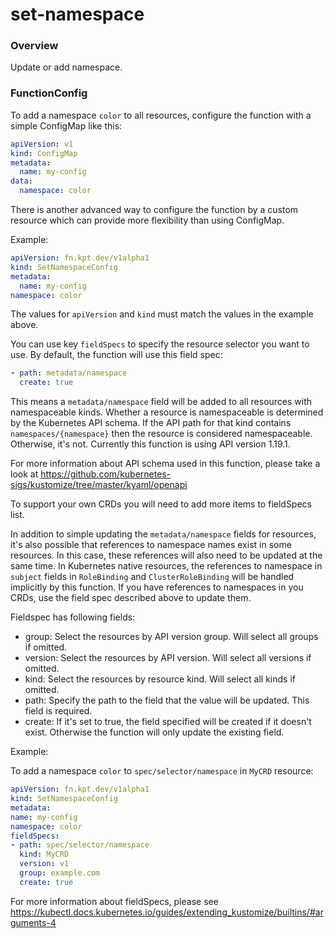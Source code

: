 # set-namespace

### Overview

<!--mdtogo:Short-->

Update or add namespace.

<!--mdtogo-->

### FunctionConfig

<!--mdtogo:Long-->

To add a namespace `color` to all resources, configure the function with a
simple ConfigMap like this:

```yaml
apiVersion: v1
kind: ConfigMap
metadata:
  name: my-config
data:
  namespace: color
```

There is another advanced way to configure the function by a custom resource
which can provide more flexibility than using ConfigMap.

Example:

```yaml
apiVersion: fn.kpt.dev/v1alpha1
kind: SetNamespaceConfig
metadata:
  name: my-config
namespace: color
```

The values for `apiVersion` and `kind` must match the values in the example
above.

You can use key `fieldSpecs` to specify the resource selector you
want to use. By default, the function will use this field spec:

```yaml
- path: metadata/namespace
  create: true
```

This means a `metadata/namespace` field will be added to all resources with
namespaceable kinds. Whether a resource is namespaceable is determined by the
Kubernetes API schema. If the API path for that kind contains
`namespaces/{namespace}` then the resource is considered namespaceable.
Otherwise, it's not. Currently this function is using API version 1.19.1.

For more information about API schema used in this function, please take a look at
https://github.com/kubernetes-sigs/kustomize/tree/master/kyaml/openapi

To support your own CRDs you will need to add more items to fieldSpecs list.

In addition to simple updating the `metadata/namespace` fields for resources,
it's also possible that references to namespace names exist in some resources.
In this case, these references will also need to be updated at the same time. In
Kubernetes native resources, the references to namespace in `subject` fields in
`RoleBinding` and `ClusterRoleBinding` will be handled implicitly by this
function. If you have references to namespaces in you CRDs, use the field spec
described above to update them.

Fieldspec has following fields:

- group: Select the resources by API version group. Will select all groups
  if omitted.
- version: Select the resources by API version. Will select all versions
  if omitted.
- kind: Select the resources by resource kind. Will select all kinds
  if omitted.
- path: Specify the path to the field that the value will be updated. This field
  is required.
- create: If it's set to true, the field specified will be created if it doesn't
  exist. Otherwise the function will only update the existing field.

Example:

To add a namespace `color` to `spec/selector/namespace` in `MyCRD` resource:

```yaml
apiVersion: fn.kpt.dev/v1alpha1
kind: SetNamespaceConfig
metadata:
name: my-config
namespace: color
fieldSpecs:
- path: spec/selector/namespace
  kind: MyCRD
  version: v1
  group: example.com
  create: true
```

For more information about fieldSpecs, please see
https://kubectl.docs.kubernetes.io/guides/extending_kustomize/builtins/#arguments-4

<!--mdtogo-->
